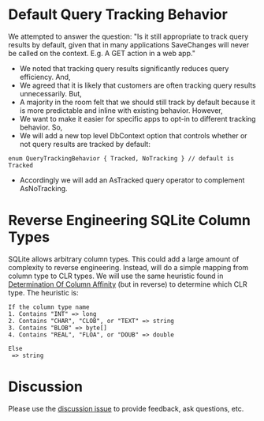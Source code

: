 # Default Query Tracking Behavior

We attempted to answer the question: "Is it still appropriate to track query results by default, given that in many applications SaveChanges will never be called on the context. E.g. A GET action in a web app."

- We noted that tracking query results significantly reduces query efficiency. And,
- We agreed that it is likely that customers are often tracking query results unnecessarily. But,
- A majority in the room felt that we should still track by default because it is more predictable and inline with existing behavior. However,
- We want to make it easier for specific apps to opt-in to different tracking behavior. So,
- We will add a new top level DbContext option that controls whether or not query results are tracked by default:

```
enum QueryTrackingBehavior { Tracked, NoTracking } // default is Tracked
```

- Accordingly we will add an AsTracked query operator to complement AsNoTracking.

# Reverse Engineering SQLite Column Types

SQLite allows arbitrary column types. This could add a large amount of complexity to reverse engineering. Instead, will do a simple mapping from column type to CLR types.
We will use the same heuristic found in [Determination Of Column Affinity](https://www.sqlite.org/datatype3.html#affname) (but in reverse) to determine which CLR type. The heuristic is:
```
If the column type name
1. Contains "INT" => long
2. Contains "CHAR", "CLOB", or "TEXT" => string
3. Contains "BLOB" => byte[]
4. Contains "REAL", "FLOA", or "DOUB" => double

Else
 => string
```
# Discussion

Please use the [discussion issue](https://github.com/aspnet/EntityFramework/issues/2791) to provide feedback, ask questions, etc.